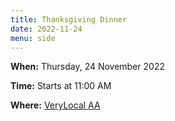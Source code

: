 ```yaml
---
title: Thanksgiving Dinner
date: 2022-11-24
menu: side
---
```


**When:** Thursday, 24 November 2022
<!--more-->

**Time:** Starts at 11:00 AM

**Where:** [VeryLocal AA](/meetings/verylocal/)
